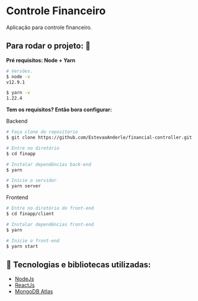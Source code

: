 # Controle Financeiro
Aplicação para controle financeiro.

## Para rodar o projeto: 🚀

**Pré requisitos: Node + Yarn**

```bash
# Versões.
$ node -v
v12.9.1

$ yarn -v
1.22.4
```

**Tem os requisitos? Então bora configurar:**

Backend

```bash
# Faça clone do repositorio
$ git clone https://github.com/EstevaoAnderle/financial-controller.git

# Entre no diretório
$ cd finapp

# Instalar dependências back-end
$ yarn

# Inicie o servidor
$ yarn server
```

Frontend

```bash
# Entre no diretório do front-end
$ cd finapp/client

# Instalar dependências front-end
$ yarn

# Inicie o front-end
$ yarn start
```

## 🔧 Tecnologias e bibliotecas utilizadas:

- [NodeJs](https://nodejs.org/)
- [ReactJs](https://reactjs.org/)
- [MongoDB Atlas](https://www.mongodb.com/)
